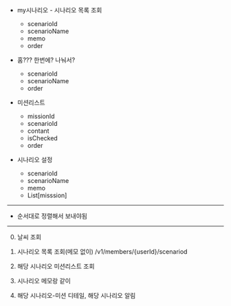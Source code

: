 - my시나리오 - 시나리오 목록 조회
	- scenarioId
	- scenarioName
	- memo
	- order

- 홈??? 한번에? 나눠서?
	-  scenarioId
	- scenarioName
	- order

- 미션리스트
	- missionId
	- scenarioId
	- contant
	- isChecked
	- order

- 시나리오 설정
	-  scenarioId
	- scenarioName
	- memo
	- List[misssion]


---
- 순서대로 정렬해서 보내야됨
---

0. 날씨 조회
1. 시나리오 목록 조회(메모 없이) /v1/members/{userId}/scenariod
2. 해당 시나리오 미션리스트 조회


3. 시나리오 메모랑 같이
4. 해당 시나리오-미션 디테일, 해당 시나리오 알림
